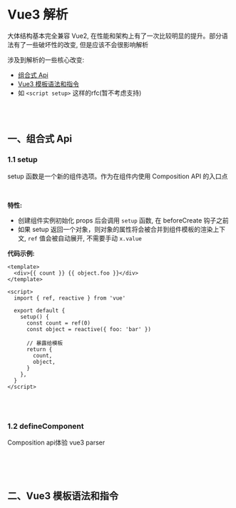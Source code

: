 # Vue3 解析
大体结构基本完全兼容 Vue2, 在性能和架构上有了一次比较明显的提升。部分语法有了一些破坏性的改变, 但是应该不会很影响解析
<br>

涉及到解析的一些核心改变:
- [组合式 Api](#一组合式-api)
- [Vue3 模板语法和指令](#二vue3-模板语法和指令)
- 如 `<script setup>` 这样的rfc(暂不考虑支持)

<br>
<br>

## 一、组合式 Api

### 1.1 setup
setup 函数是一个新的组件选项。作为在组件内使用 Composition API 的入口点

<br>

**特性:**
- 创建组件实例初始化 props 后会调用 `setup` 函数, 在 beforeCreate 钩子之前
- 如果 setup 返回一个对象，则对象的属性将会被合并到组件模板的渲染上下文, `ref` 值会被自动展开, 不需要手动 `x.value`

<!-- &nbsp; -->

<div style="margin-top: 10px"></div>

**代码示例:**

``` vue
<template>
  <div>{{ count }} {{ object.foo }}</div>
</template>

<script>
  import { ref, reactive } from 'vue'

  export default {
    setup() {
      const count = ref(0)
      const object = reactive({ foo: 'bar' })

      // 暴露给模板
      return {
        count,
        object,
      }
    },
  }
</script>
```

<br>
<br>

### 1.2 defineComponent
Composition api体验
vue3 parser

<br>
<br>
<br>

## 二、Vue3 模板语法和指令



<br>
<br>
<br>

